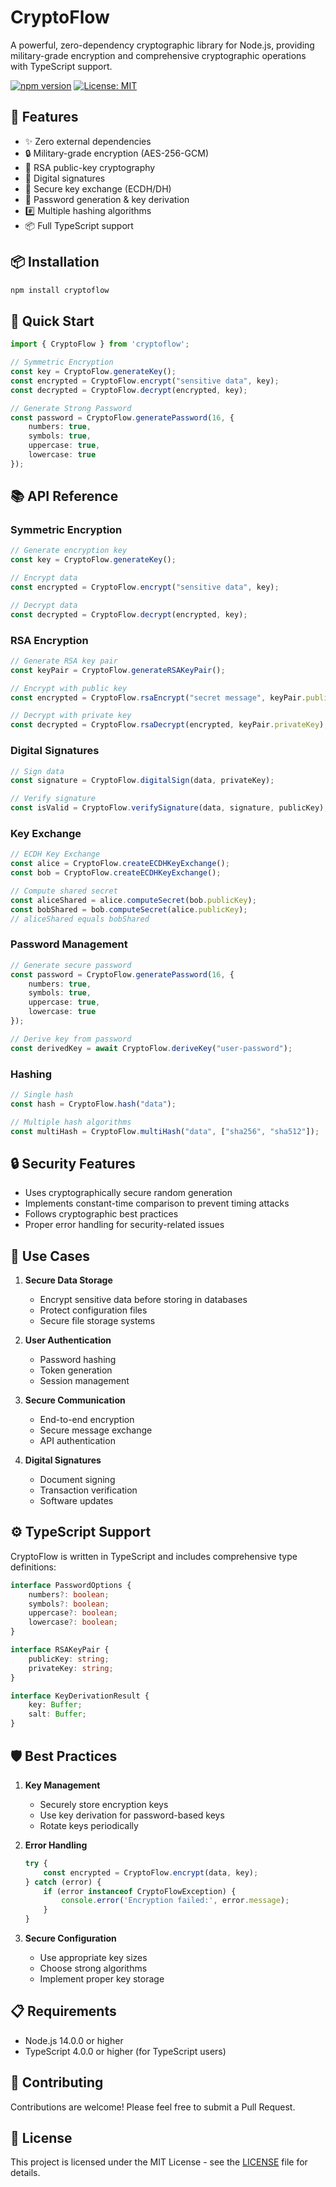 # CryptoFlow

A powerful, zero-dependency cryptographic library for Node.js, providing military-grade encryption and comprehensive cryptographic operations with TypeScript support.

[![npm version](https://badge.fury.io/js/cryptoflow.svg)](https://badge.fury.io/js/cryptoflow)
[![License: MIT](https://img.shields.io/badge/License-MIT-yellow.svg)](https://opensource.org/licenses/MIT)

## 🌟 Features

- ✨ Zero external dependencies
- 🔒 Military-grade encryption (AES-256-GCM)
- 🔑 RSA public-key cryptography
- 📝 Digital signatures
- 🤝 Secure key exchange (ECDH/DH)
- 🔐 Password generation & key derivation
- #️⃣ Multiple hashing algorithms
- 📦 Full TypeScript support

## 📦 Installation

```bash
npm install cryptoflow
```

## 🚀 Quick Start

```typescript
import { CryptoFlow } from 'cryptoflow';

// Symmetric Encryption
const key = CryptoFlow.generateKey();
const encrypted = CryptoFlow.encrypt("sensitive data", key);
const decrypted = CryptoFlow.decrypt(encrypted, key);

// Generate Strong Password
const password = CryptoFlow.generatePassword(16, {
    numbers: true,
    symbols: true,
    uppercase: true,
    lowercase: true
});
```

## 📚 API Reference

### Symmetric Encryption

```typescript
// Generate encryption key
const key = CryptoFlow.generateKey();

// Encrypt data
const encrypted = CryptoFlow.encrypt("sensitive data", key);

// Decrypt data
const decrypted = CryptoFlow.decrypt(encrypted, key);
```

### RSA Encryption

```typescript
// Generate RSA key pair
const keyPair = CryptoFlow.generateRSAKeyPair();

// Encrypt with public key
const encrypted = CryptoFlow.rsaEncrypt("secret message", keyPair.publicKey);

// Decrypt with private key
const decrypted = CryptoFlow.rsaDecrypt(encrypted, keyPair.privateKey);
```

### Digital Signatures

```typescript
// Sign data
const signature = CryptoFlow.digitalSign(data, privateKey);

// Verify signature
const isValid = CryptoFlow.verifySignature(data, signature, publicKey);
```

### Key Exchange

```typescript
// ECDH Key Exchange
const alice = CryptoFlow.createECDHKeyExchange();
const bob = CryptoFlow.createECDHKeyExchange();

// Compute shared secret
const aliceShared = alice.computeSecret(bob.publicKey);
const bobShared = bob.computeSecret(alice.publicKey);
// aliceShared equals bobShared
```

### Password Management

```typescript
// Generate secure password
const password = CryptoFlow.generatePassword(16, {
    numbers: true,
    symbols: true,
    uppercase: true,
    lowercase: true
});

// Derive key from password
const derivedKey = await CryptoFlow.deriveKey("user-password");
```

### Hashing

```typescript
// Single hash
const hash = CryptoFlow.hash("data");

// Multiple hash algorithms
const multiHash = CryptoFlow.multiHash("data", ["sha256", "sha512"]);
```

## 🔒 Security Features

- Uses cryptographically secure random generation
- Implements constant-time comparison to prevent timing attacks
- Follows cryptographic best practices
- Proper error handling for security-related issues

## 🎯 Use Cases

1. **Secure Data Storage**
   - Encrypt sensitive data before storing in databases
   - Protect configuration files
   - Secure file storage systems

2. **User Authentication**
   - Password hashing
   - Token generation
   - Session management

3. **Secure Communication**
   - End-to-end encryption
   - Secure message exchange
   - API authentication

4. **Digital Signatures**
   - Document signing
   - Transaction verification
   - Software updates

## ⚙️ TypeScript Support

CryptoFlow is written in TypeScript and includes comprehensive type definitions:

```typescript
interface PasswordOptions {
    numbers?: boolean;
    symbols?: boolean;
    uppercase?: boolean;
    lowercase?: boolean;
}

interface RSAKeyPair {
    publicKey: string;
    privateKey: string;
}

interface KeyDerivationResult {
    key: Buffer;
    salt: Buffer;
}
```

## 🛡️ Best Practices

1. **Key Management**
   - Securely store encryption keys
   - Use key derivation for password-based keys
   - Rotate keys periodically

2. **Error Handling**
   ```typescript
   try {
       const encrypted = CryptoFlow.encrypt(data, key);
   } catch (error) {
       if (error instanceof CryptoFlowException) {
           console.error('Encryption failed:', error.message);
       }
   }
   ```

3. **Secure Configuration**
   - Use appropriate key sizes
   - Choose strong algorithms
   - Implement proper key storage

## 📋 Requirements

- Node.js 14.0.0 or higher
- TypeScript 4.0.0 or higher (for TypeScript users)

## 🤝 Contributing

Contributions are welcome! Please feel free to submit a Pull Request.

## 📝 License

This project is licensed under the MIT License - see the [LICENSE](LICENSE) file for details.

